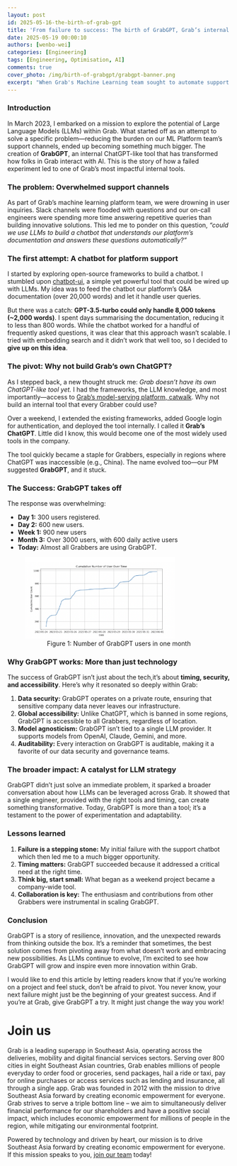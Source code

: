 ```yaml
---
layout: post
id: 2025-05-16-the-birth-of-grab-gpt
title: 'From failure to success: The birth of GrabGPT, Grab’s internal ChatGPT'
date: 2025-05-19 00:00:10
authors: [wenbo-wei]
categories: [Engineering]
tags: [Engineering, Optimisation, AI]
comments: true
cover_photo: /img/birth-of-grabgpt/grabgpt-banner.png
excerpt: "When Grab's Machine Learning team sought to automate support queries, a failed chatbot experiment sparked an unexpected pivot: GrabGPT. Born from the need to harness Large Language Models (LLMs) internally, this tool became a go-to resource for employees. Offering private, auditable access to models like GPT and Gemini, the author shares his journey of turning failed experiments into strategic wins."
---
```


### Introduction

In March 2023, I embarked on a mission to explore the potential of Large Language Models (LLMs) within Grab. What started off as an attempt to solve a specific problem—reducing the burden on our ML Platform team’s support channels, ended up becoming something much bigger. The creation of **GrabGPT**, an internal ChatGPT-like tool that has transformed how folks in Grab interact with AI. This is the story of how a failed experiment led to one of Grab’s most impactful internal tools.

### The problem: Overwhelmed support channels

As part of Grab’s machine learning platform team, we were drowning in user inquiries. Slack channels were flooded with questions and our on-call engineers were spending more time answering repetitive queries than building innovative solutions. This led me to ponder on this question, *“could we use LLMs to build a chatbot that understands our platform’s documentation and answers these questions automatically?”*

### The first attempt: A chatbot for platform support

I started by exploring open-source frameworks to build a chatbot. I stumbled upon [chatbot-ui](https://github.com/mckaywrigley/chatbot-ui), a simple yet powerful tool that could be wired up with LLMs. My idea was to feed the chatbot our platform’s Q&A documentation (over 20,000 words) and let it handle user queries.

But there was a catch: **GPT-3.5-turbo could only handle 8,000 tokens (\~2,000 words)**. I spent days summarising the documentation, reducing it to less than 800 words. While the chatbot worked for a handful of frequently asked questions, it was clear that this approach wasn’t scalable. I tried with embedding search and it didn’t work that well too, so I decided to **give up on this idea**.

### The pivot: Why not build Grab’s own ChatGPT?

As I stepped back, a new thought struck me: *Grab doesn’t have its own ChatGPT-like tool yet.* I had the frameworks, the LLM knowledge, and most importantly—access to [Grab’s model-serving platform, catwalk](https://engineering.grab.com/catwalk-evolution). Why not build an internal tool that every Grabber could use?

Over a weekend, I extended the existing frameworks, added Google login for authentication, and deployed the tool internally. I called it **Grab’s ChatGPT**. Little did I know, this would become one of the most widely used tools in the company.

The tool quickly became a staple for Grabbers, especially in regions where ChatGPT was inaccessible (e.g., China). The name evolved too—our PM suggested **GrabGPT**, and it stuck.

### The Success: GrabGPT takes off

The response was overwhelming:

* **Day 1:** 300 users registered.  
* **Day 2:** 600 new users.  
* **Week 1:** 900 new users  
* **Month 3:** Over 3000 users, with 600 daily active users  
* **Today:** Almost all Grabbers are using  GrabGPT. 

<div class="post-image-section"><figure>
  <img src="/img/birth-of-grabgpt/figure-1.png" alt="" style="width:80%"><figcaption align="middle">Figure 1: Number of GrabGPT users in one month</figcaption>
  </figure>
</div>

### Why GrabGPT works: More than just technology

The success of GrabGPT isn’t just about the tech,it’s about **timing, security, and accessibility**. Here’s why it resonated so deeply within Grab:

1. **Data security:** GrabGPT operates on a private route, ensuring that sensitive company data never leaves our infrastructure.  
2. **Global accessibility:** Unlike ChatGPT, which is banned in some regions, GrabGPT is accessible to all Grabbers, regardless of location.  
3. **Model agnosticism:** GrabGPT isn’t tied to a single LLM provider. It supports models from OpenAI, Claude, Gemini, and more.  
4. **Auditability:** Every interaction on GrabGPT is auditable, making it a favorite of our data security and governance teams.

### **The broader impact: A catalyst for LLM strategy**

GrabGPT didn’t just solve an immediate problem, it sparked a broader conversation about how LLMs can be leveraged across Grab. It showed that a single engineer, provided with the right tools and timing, can create something transformative. Today, GrabGPT is more than a tool; it’s a testament to the power of experimentation and adaptability.

### Lessons learned

1. **Failure is a stepping stone:** My initial failure with the support chatbot which then led me to a much bigger opportunity.  
2. **Timing matters:** GrabGPT succeeded because it addressed a critical need at the right time.  
3. **Think big, start small:** What began as a weekend project became a company-wide tool.  
4. **Collaboration is key:** The enthusiasm and contributions from other Grabbers were instrumental in scaling GrabGPT.

### Conclusion

GrabGPT is a story of resilience, innovation, and the unexpected rewards from thinking outside the box. It’s a reminder that sometimes, the best solution comes from pivoting away from what doesn’t work and embracing new possibilities. As LLMs continue to evolve, I’m excited to see how GrabGPT will grow and inspire even more innovation within Grab.

I would like to end this article by letting readers know that if you’re working on a project and feel stuck, don’t be afraid to pivot. You never know, your next failure might just be the beginning of your greatest success. And if you’re at Grab, give GrabGPT a try. It might just change the way you work!

# Join us

Grab is a leading superapp in Southeast Asia, operating across the deliveries, mobility and digital financial services sectors. Serving over 800 cities in eight Southeast Asian countries, Grab enables millions of people everyday to order food or groceries, send packages, hail a ride or taxi, pay for online purchases or access services such as lending and insurance, all through a single app. Grab was founded in 2012 with the mission to drive Southeast Asia forward by creating economic empowerment for everyone. Grab strives to serve a triple bottom line – we aim to simultaneously deliver financial performance for our shareholders and have a positive social impact, which includes economic empowerment for millions of people in the region, while mitigating our environmental footprint.

Powered by technology and driven by heart, our mission is to drive Southeast Asia forward by creating economic empowerment for everyone. If this mission speaks to you, [join our team](https://grb.to/gebgrabgpt) today!
